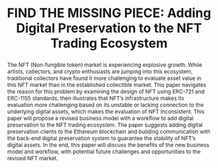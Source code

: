 ---
abstract: The NFT (Non-fungible token) market is experiencing explosive growth. While
  artists, collectors, and crypto enthusiasts are jumping into this ecosystem, traditional
  collectors have found it more challenging to evaluate asset value in this NFT market
  than in the established collectible market. This paper navigates the reason for
  this problem by examining the design of NFT using ERC-721 and ERC-1155 standards,
  then illustrates that NFT’s infrastructure makes its evaluation more challenging
  based on its unstable or lacking connection to the underlying digital assets, which
  makes the evaluation of NFT inconsistent. This paper will propose a revised business
  model with a workflow to add digital preservation to the NFT trading ecosystem.  The
  paper suggests adding digital preservation clients to the Ethereum blockchain and
  building communication with the back-end digital preservation system to guarantee
  the stability of NFT’s digital assets. In the end, this paper will discuss the benefits
  of the new business model and workflow, with potential future challenges and opportunities
  to the revised NFT market.
creators:
- Shan, Pengyin
date: null
document_url: https://www.ideals.illinois.edu/items/128310/bitstreams/428985/data.pdf
grand_parent: iPRES
institutions: []
keywords:
- non-fungible tokens (nfts)
- digital preservation
- metadata standard
- nft trading
- nft flaw
landing_page_url: https://hdl.handle.net/2142/121107
language: eng
layout: publication
license: CC-BY 4.0 International
notes_url: null
parent: iPRES 2023
publication_type: paper
size: null
slides_url: https://hdl.handle.net/2142/121650
source_name: iPRES
stream_url: null
title: 'FIND THE MISSING PIECE: Adding Digital Preservation to the NFT Trading Ecosystem'
year: 2023
---